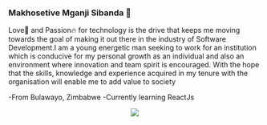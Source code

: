 ### Makhosetive Mganji Sibanda 👋

Love💖 and Passion🔥 for technology is the drive that keeps me moving towards the goal of making it out there in the industry of Software Development.I am a young energetic man seeking to work for an institution which is conducive for my personal growth as an individual and also an environment where innovation and team spirit is encouraged. With the hope that the skills, knowledge and experience acquired in my tenure with the organisation will enable me to add value to society

-From Bulawayo, Zimbabwe
-Currently learning ReactJs

<p align="center">
  <img src="https://capsule-render.vercel.app/api?text=Hey Everyone!🕹️&animation=fadeIn&type=waving&color=gradient&height=100"/>
</p>

